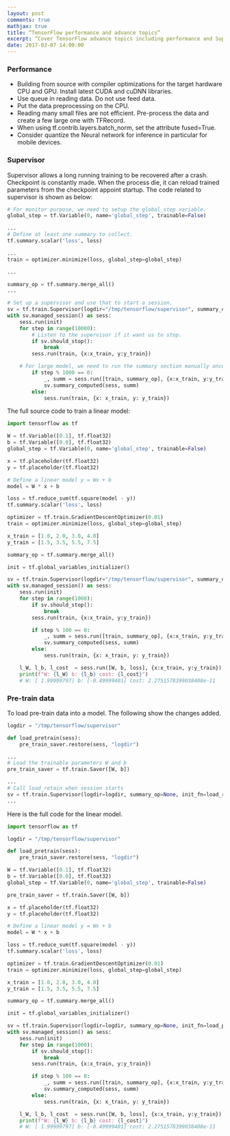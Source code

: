 ```yaml
---
layout: post
comments: true
mathjax: true
title: “TensorFlow performance and advance topics”
excerpt: “Cover TensorFlow advance topics including performance and Supervisor.”
date: 2017-03-07 14:00:00
---
```

### Performance
*  Building from source with compiler optimizations for the target hardware CPU and GPU. Install latest CUDA and cuDNN libraries. 
* Use queue in reading data. Do not use feed data.
* Put the data preprocessing on the CPU.
* Reading many small files are not efficient. Pre-process the data and create a few large one with TFRecord.
* When using tf.contrib.layers.batch_norm, set the attribute fused=True.
* Consider quantize the Neural network for inference in particular for mobile devices.
### Supervisor

Supervisor allows a long running training to be recovered after a crash.  Checkpoint is constantly made.  When the process die, it can reload trained parameters from the checkpoint appoint startup. The code related to supervisor is shown as below:
```python
# For monitor purpose, we need to setup the global_step variable.
global_step = tf.Variable(0, name='global_step', trainable=False)

...
# Define at least one summary to collect.
tf.summary.scalar('loss', loss)

...
train = optimizer.minimize(loss, global_step=global_step)

...

summary_op = tf.summary.merge_all()
...

# Set up a supervisor and use that to start a session.
sv = tf.train.Supervisor(logdir="/tmp/tensorflow/supervisor", summary_op=None)
with sv.managed_session() as sess:
    sess.run(init)
    for step in range(10000):
        # Listen to the supervisor if it want us to stop.
        if sv.should_stop():
            break
        sess.run(train, {x:x_train, y:y_train})

	# For large model, we need to run the summary section manually once a while.
        if step % 1000 == 0:
            _, summ = sess.run([train, summary_op], {x:x_train, y:y_train})
            sv.summary_computed(sess, summ)
        else:
            sess.run(train, {x: x_train, y: y_train})
```

The full source code to train a linear model:
```python
import tensorflow as tf

W = tf.Variable([0.1], tf.float32)
b = tf.Variable([0.0], tf.float32)
global_step = tf.Variable(0, name='global_step', trainable=False)

x = tf.placeholder(tf.float32)
y = tf.placeholder(tf.float32)

# Define a linear model y = Wx + b
model = W * x + b

loss = tf.reduce_sum(tf.square(model - y))
tf.summary.scalar('loss', loss)

optimizer = tf.train.GradientDescentOptimizer(0.01)
train = optimizer.minimize(loss, global_step=global_step)

x_train = [1.0, 2.0, 3.0, 4.0]
y_train = [1.5, 3.5, 5.5, 7.5]

summary_op = tf.summary.merge_all()

init = tf.global_variables_initializer()

sv = tf.train.Supervisor(logdir="/tmp/tensorflow/supervisor", summary_op=None)
with sv.managed_session() as sess:
    sess.run(init)
    for step in range(1000):
        if sv.should_stop():
            break
        sess.run(train, {x:x_train, y:y_train})

        if step % 100 == 0:
            _, summ = sess.run([train, summary_op], {x:x_train, y:y_train})
            sv.summary_computed(sess, summ)
        else:
            sess.run(train, {x: x_train, y: y_train})

    l_W, l_b, l_cost  = sess.run([W, b, loss], {x:x_train, y:y_train})
    print(f"W: {l_W} b: {l_b} cost: {l_cost}")
    # W: [ 1.99999797] b: [-0.49999401] cost: 2.2751578399038408e-11
```

### Pre-train data
To load pre-train data into a model. The following show the changes added.
```python
logdir = "/tmp/tensorflow/supervisor"

def load_pretrain(sess):
    pre_train_saver.restore(sess, "logdir")

...
# Load the trainable parameters W and b
pre_train_saver = tf.train.Saver([W, b])

...
# Call load_retain when session starts
sv = tf.train.Supervisor(logdir=logdir, summary_op=None, init_fn=load_retrain)
...
```
Here is the full code for the linear model.
```python
import tensorflow as tf

logdir = "/tmp/tensorflow/supervisor"

def load_pretrain(sess):
    pre_train_saver.restore(sess, "logdir")

W = tf.Variable([0.1], tf.float32)
b = tf.Variable([0.0], tf.float32)
global_step = tf.Variable(0, name='global_step', trainable=False)

pre_train_saver = tf.train.Saver([W, b])

x = tf.placeholder(tf.float32)
y = tf.placeholder(tf.float32)

# Define a linear model y = Wx + b
model = W * x + b

loss = tf.reduce_sum(tf.square(model - y))
tf.summary.scalar('loss', loss)

optimizer = tf.train.GradientDescentOptimizer(0.01)
train = optimizer.minimize(loss, global_step=global_step)

x_train = [1.0, 2.0, 3.0, 4.0]
y_train = [1.5, 3.5, 5.5, 7.5]

summary_op = tf.summary.merge_all()

init = tf.global_variables_initializer()

sv = tf.train.Supervisor(logdir=logdir, summary_op=None, init_fn=load_pretrain)
with sv.managed_session() as sess:
    sess.run(init)
    for step in range(1000):
        if sv.should_stop():
            break
        sess.run(train, {x:x_train, y:y_train})

        if step % 100 == 0:
            _, summ = sess.run([train, summary_op], {x:x_train, y:y_train})
            sv.summary_computed(sess, summ)
        else:
            sess.run(train, {x: x_train, y: y_train})

    l_W, l_b, l_cost  = sess.run([W, b, loss], {x:x_train, y:y_train})
    print(f"W: {l_W} b: {l_b} cost: {l_cost}")
    # W: [ 1.99999797] b: [-0.49999401] cost: 2.2751578399038408e-11
```









